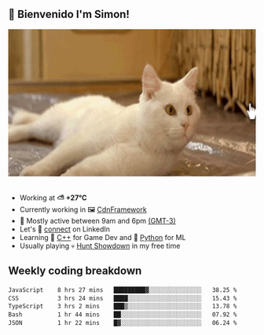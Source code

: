 <h2>👋 <b>Bienvenido I'm Simon!&nbsp;</b></h2>

<section>
  <img src="./static/banner.gif" height=300 width=1000>
</section>

<br>

<ul>
  <li>
		<!--START_SECTION:weather-->
		Working at <b>⛅️  +27°C</b>
		<!--END_SECTION:weather-->
  </li>
  <li>
    Currently working in 🖼️&nbsp;<a href=https://github.com/snapverse/cdn-framework target=_blank>CdnFramework</a>
  </li>
  <li>
    🚩 Mostly active between 9am and 6pm <a href=https://onlinealarmkur.com/world/es target=_blank>(GMT-3)</a>
  </li>
  <li>
    Let's 🔗&nbsp;<a href=https://www.linkedin.com/in/itsimmons target=_blank>connect</a> on LinkedIn
  </li>
  <li>
    Learning 👴&nbsp;<a href=https://images3.memedroid.com/images/UPLOADED755/65f2bce6734f6.webp target=_blank>C++</a> for Game Dev and 🐍&nbsp;<a href=https://qph.cf2.quoracdn.net/main-qimg-4472b6229cb75bf66ab531f3ebd4f975-lq target=_blank>Python</a> for ML
  </li>
  <li>
    Usually playing 💀&nbsp;<a href=https://www.huntshowdown.com target=_blank>Hunt Showdown</a> in my free time
  </li>
</ul>

<h2><b>Weekly coding breakdown </b></h2>

<!--START_SECTION:waka-->

```txt
JavaScript    8 hrs 27 mins   █████████▓░░░░░░░░░░░░░░░   38.25 %
CSS           3 hrs 24 mins   ████░░░░░░░░░░░░░░░░░░░░░   15.43 %
TypeScript    3 hrs 2 mins    ███▒░░░░░░░░░░░░░░░░░░░░░   13.78 %
Bash          1 hr 44 mins    ██░░░░░░░░░░░░░░░░░░░░░░░   07.92 %
JSON          1 hr 22 mins    █▓░░░░░░░░░░░░░░░░░░░░░░░   06.24 %
```

<!--END_SECTION:waka-->
